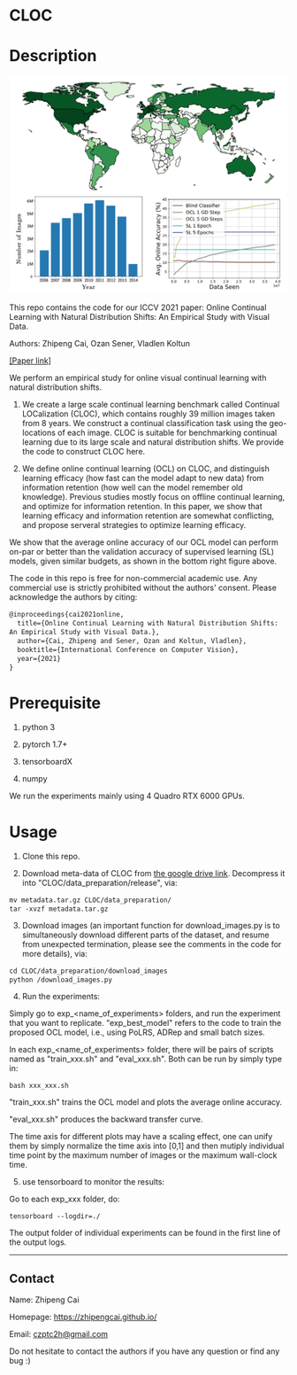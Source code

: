 # CLOC

Description
===========

![alt text](https://github.com/ZhipengCai/ZhipengCai.github.io/blob/master/papers/CLOC.png " ")

This repo contains the code for our ICCV 2021 paper: Online Continual Learning with Natural Distribution Shifts: An Empirical Study with Visual Data. 

Authors: Zhipeng Cai, Ozan Sener, Vladlen Koltun

[[Paper link]](https://arxiv.org/pdf/2108.09020.pdf)

We perform an empirical study for online visual continual learning with natural distribution shifts. 

1. We create a large scale continual learning benchmark called Continual LOCalization (CLOC), which contains roughly 39 million images taken from 8 years. We construct a continual classification task using the geo-locations of each image. CLOC is suitable for benchmarking continual learning due to its large scale and natural distribution shifts. We provide the code to construct CLOC here.

2. We define online continual learning (OCL) on CLOC, and distinguish learning efficacy (how fast can the model adapt to new data) from information retention (how well can the model remember old knowledge). Previous studies mostly focus on offline continual learning, and optimize for information retention. In this paper, we show that learning efficacy and information retention are somewhat conflicting, and propose serveral strategies to optimize learning efficacy.

We show that the average online accuracy of our OCL model can perform on-par or better than the validation accuracy of supervised learning (SL) models, given similar budgets, as shown in the bottom right figure above.

The code in this repo is free for non-commercial academic use. Any commercial use is strictly 
prohibited without the authors' consent. Please acknowledge the authors by citing:

```
@inproceedings{cai2021online,
  title={Online Continual Learning with Natural Distribution Shifts: An Empirical Study with Visual Data.},
  author={Cai, Zhipeng and Sener, Ozan and Koltun, Vladlen},
  booktitle={International Conference on Computer Vision},
  year={2021}
}
```

Prerequisite
============
1. python 3

2. pytorch 1.7+

3. tensorboardX

4. numpy

We run the experiments mainly using 4 Quadro RTX 6000 GPUs.

Usage
=====
1. Clone this repo.

2. Download meta-data of CLOC from [the google drive link](https://drive.google.com/file/d/1UdIZe_9rEemO2QukHw7bf6aDFV-RjAfc/view?usp=sharing). Decompress it into "CLOC/data_preparation/release", via:

```
mv metadata.tar.gz CLOC/data_preparation/
tar -xvzf metadata.tar.gz
```

3. Download images (an important function for download_images.py is to simultaneously download different parts of the dataset, and resume from unexpected termination, please see the comments in the code for more details), via:

```
cd CLOC/data_preparation/download_images
python /download_images.py
```

4. Run the experiments:

Simply go to exp_<name_of_experiments> folders, and run the experiment that you want to replicate. "exp_best_model" refers to the code to train the proposed OCL model, i.e., using PoLRS, ADRep and small batch sizes.

In each exp_<name_of_experiments> folder, there will be pairs of scripts named as "train_xxx.sh" and "eval_xxx.sh". Both can be run by simply type in:

```
bash xxx_xxx.sh
```

"train_xxx.sh" trains the OCL model and plots the average online accuracy.

"eval_xxx.sh" produces the backward transfer curve.

The time axis for different plots may have a scaling effect, one can unify them by simply normalize the time axis into [0,1] and then mutiply individual time point by the maximum number of images or the maximum wall-clock time. 

5. use tensorboard to monitor the results:

Go to each exp_xxx folder, do:
```
tensorboard --logdir=./
```
The output folder of individual experiments can be found in the first line of the output logs.

------------------------
Contact
------------------------

Name: Zhipeng Cai

Homepage: https://zhipengcai.github.io/

Email: czptc2h@gmail.com

Do not hesitate to contact the authors if you have any question or find any bug :)
